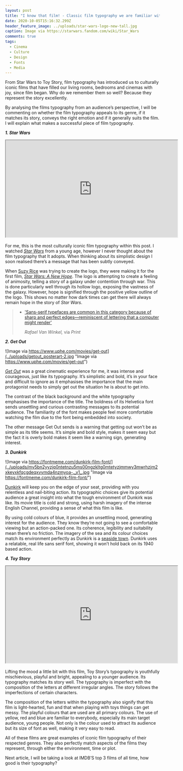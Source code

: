 ```yaml
---
layout: post
title: "I know that film! - Classic film typography we are familiar with  "
date: 2020-10-05T15:16:32.299Z
header_feature_image: ../uploads/star-wars-logo-new-tall.jpg
caption: Image via https://starwars.fandom.com/wiki/Star_Wars
comments: true
tags:
  - Cinema
  - Culture
  - Design
  - Fonts
  - Media
---
```

From Star Wars to Toy Story, film typography has introduced us to culturally iconic films that have filled our living rooms, bedrooms and cinemas with joy, since film began. Why do we remember them so well? Because they represent the story excellently.

By analysing the films typography from an audience’s perspective, I will be commenting on whether the film typography appeals to its genre, if it matches its story, conveys the right emotion and if it generally suits the film. I will explain what makes a successful piece of film typography.

***1. Star Wars*** 

<div class="video-box"><iframe width="560" height="315" src="https://www.youtube.com/embed/DR6wrxJCjuk?rel=0" allow="accelerometer; autoplay; encrypted-media; gyroscope; picture-in-picture" allowfullscreen></iframe></div>

For me, this is the most culturally iconic film typography within this post. I watched *[Star Wars](https://www.starwars.com)* from a young age, however I never thought about the film typography that It adopts. When thinking about its simplistic design I soon realised there’s a message that has been subtly conveyed. 

When [Suzy Rice](https://suzyrice.com/the-star-wars-logo-design-page-one-of-two/) was trying to create the logo, they were making it for the first film, *[Star Wars: A New Hope](https://www.imdb.com/title/tt0076759/)*. The logo is attempting to create a feeling of animosity, telling a story of a galaxy under contention through war. This is done particularly well through its hollow logo, exposing the vastness of the galaxy. However, hope is signified through the positive yellow outline of the logo. This shows no matter how dark times can get there will always remain hope in the story of *Star Wars*.

> * ['Sans-serif typefaces are common in this category because of sharp and perfect edges—reminiscent of lettering that a computer might render'](https://www.printmag.com/post/typography-movie-poster-design)
>
>   *Rafael Van Winkel,* via *Print*

***2. Get Out***

![Image via https://www.uphe.com/movies/get-out](../uploads/getout_posterart-2.jpg "Image via https://www.uphe.com/movies/get-out")

*[Get Out](https://www.imdb.com/title/tt5052448/)* was a great cinematic experience for me, it was intense and courageous, just like its typography. It’s simplistic and bold, it’s in your face and difficult to ignore as it emphasises the importance that the main protagonist needs to simply get out the situation he is about to get into. 

The contrast of the black background and the white typography emphasises the importance of the title. The boldness of its Helvetica font sends unsettling and curious contrasting messages to its potential audience. The familiarity of the font makes people feel more comfortable watching the film due to the font being embedded into society. 

The other message Get Out sends is a warning that getting out won’t be as simple as its title seems. It’s simple and bold style, makes it seem easy but the fact it is overly bold makes it seem like a warning sign, generating interest. 

***3. Dunkirk*** 

![Image via https://fontmeme.com/dunkirk-film-font/](../uploads/mv5bn2yyzjq0ntetnzu5ms00ngzkltg0mtetyzjmmwy3mwrhzjm2xkeyxkfqcgdeqxvymda4nzmyoa-._v1_.jpg "Image via https://fontmeme.com/dunkirk-film-font/")

[Dunkirk](https://en.wikipedia.org/wiki/Dunkirk_(2017_film)) will keep you on the edge of your seat, providing with you relentless and nail-biting action. Its typographic choices give its potential audience a great insight into what the tough environment of Dunkirk was like. Its movie title is cold and strong, using harsh imagery of the intense English Channel, providing a sense of what this film is like.

By using cold colours of blue, it provides an unsettling mood, generating interest for the audience. They know they’re not going to see a comfortable viewing but an action-packed one. Its coherence, legibility and suitability mean there’s no friction. The imagery of the sea and its colour choices match its environment perfectly as Dunkirk is a [seaside town](https://en.wikipedia.org/wiki/Dunkirk). Dunkirk uses a relatable, real life sans serif font, showing it won’t hold back on its 1940 based action.

***4. Toy Story*** 

<div class="video-box"><iframe width="560" height="315" src="https://www.youtube.com/embed/RvO2Eg-rUG8?rel=0" allow="accelerometer; autoplay; encrypted-media; gyroscope; picture-in-picture" allowfullscreen></iframe></div>

Lifting the mood a little bit with this film, Toy Story’s typography is youthfully mischievious, playful and bright, appealing to a younger audience. Its typography matches its story well. The typography is imperfect with the composition of the letters at different irregular angles. The story follows the imperfections of certain characters. 

The composition of the letters within the typography also signify that this film is light-hearted, fun and that when playing with toys things can get messy. The playful colours that are used are all primary colours. The use of yellow, red and blue are familiar to everybody, especially its main target audience, young people. Not only is the colour used to attract its audience but its size of font as well, making it very easy to read.

All of these films are great examples of iconic film typography of their respected genres. They also perfectly match aspects of the films they represent, through either the environment, time or plot.

Next article, I will be taking a look at IMDB’S top 3 films of all time, how good is their typography?